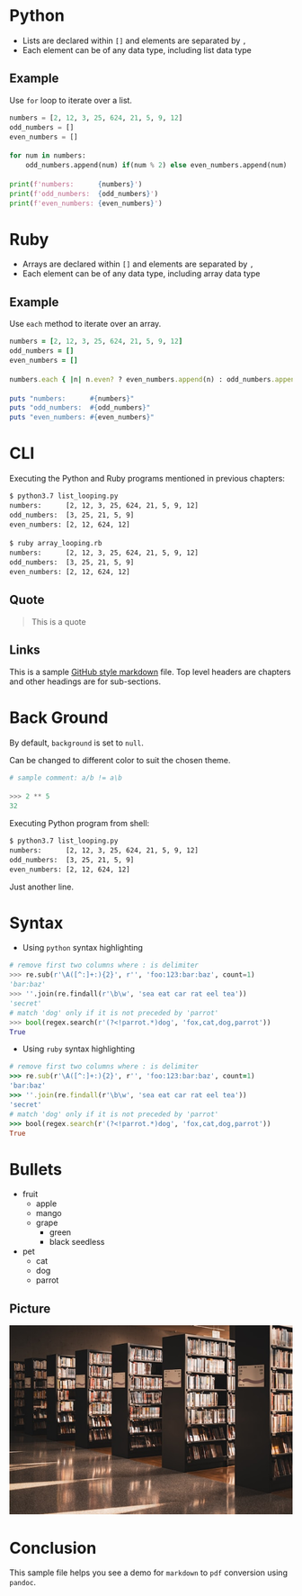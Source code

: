 # Python

* Lists are declared within `[]` and elements are separated by `,`
* Each element can be of any data type, including list data type

## Example

Use `for` loop to iterate over a list.

```python
numbers = [2, 12, 3, 25, 624, 21, 5, 9, 12]
odd_numbers = []
even_numbers = []

for num in numbers:
    odd_numbers.append(num) if(num % 2) else even_numbers.append(num)

print(f'numbers:      {numbers}')
print(f'odd_numbers:  {odd_numbers}')
print(f'even_numbers: {even_numbers}')
```

# Ruby

* Arrays are declared within `[]` and elements are separated by `,`
* Each element can be of any data type, including array data type

## Example

Use `each` method to iterate over an array.

```ruby
numbers = [2, 12, 3, 25, 624, 21, 5, 9, 12]
odd_numbers = []
even_numbers = []

numbers.each { |n| n.even? ? even_numbers.append(n) : odd_numbers.append(n) }

puts "numbers:      #{numbers}"
puts "odd_numbers:  #{odd_numbers}"
puts "even_numbers: #{even_numbers}"
```

# CLI

Executing the Python and Ruby programs mentioned in previous chapters:

```bash
$ python3.7 list_looping.py
numbers:      [2, 12, 3, 25, 624, 21, 5, 9, 12]
odd_numbers:  [3, 25, 21, 5, 9]
even_numbers: [2, 12, 624, 12]

$ ruby array_looping.rb
numbers:      [2, 12, 3, 25, 624, 21, 5, 9, 12]
odd_numbers:  [3, 25, 21, 5, 9]
even_numbers: [2, 12, 624, 12]
```

## Quote

> This is a quote

## Links

This is a sample [GitHub style markdown](https://github.github.com/gfm/) file.
Top level headers are chapters and other headings are for sub-sections.

# Back Ground

By default, `background` is set to `null`.

Can be changed to different color to suit the chosen theme.

```python
# sample comment: a/b != a\b

>>> 2 ** 5
32
```

Executing Python program from shell:

```bash
$ python3.7 list_looping.py
numbers:      [2, 12, 3, 25, 624, 21, 5, 9, 12]
odd_numbers:  [3, 25, 21, 5, 9]
even_numbers: [2, 12, 624, 12]
```

Just another line.

# Syntax 

* Using `python` syntax highlighting

```python
# remove first two columns where : is delimiter
>>> re.sub(r'\A([^:]+:){2}', r'', 'foo:123:bar:baz', count=1)
'bar:baz'
>>> ''.join(re.findall(r'\b\w', 'sea eat car rat eel tea'))
'secret'
# match 'dog' only if it is not preceded by 'parrot'
>>> bool(regex.search(r'(?<!parrot.*)dog', 'fox,cat,dog,parrot'))
True
```

* Using `ruby` syntax highlighting

```ruby
# remove first two columns where : is delimiter
>>> re.sub(r'\A([^:]+:){2}', r'', 'foo:123:bar:baz', count=1)
'bar:baz'
>>> ''.join(re.findall(r'\b\w', 'sea eat car rat eel tea'))
'secret'
# match 'dog' only if it is not preceded by 'parrot'
>>> bool(regex.search(r'(?<!parrot.*)dog', 'fox,cat,dog,parrot'))
True
```

# Bullets

* fruit
    * apple
    * mango
    * grape
        * green
        * black seedless
* pet
    * cat
    * dog
    * parrot

## Picture

![Picture](images/figure1.jpg)

# Conclusion

This sample file helps you see a demo for `markdown` to `pdf` conversion using `pandoc`.

